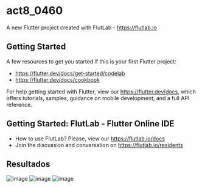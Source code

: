 # act8_0460

A new Flutter project created with FlutLab - https://flutlab.io

## Getting Started

A few resources to get you started if this is your first Flutter project:

- https://flutter.dev/docs/get-started/codelab
- https://flutter.dev/docs/cookbook

For help getting started with Flutter, view our
https://flutter.dev/docs, which offers tutorials,
samples, guidance on mobile development, and a full API reference.

## Getting Started: FlutLab - Flutter Online IDE

- How to use FlutLab? Please, view our https://flutlab.io/docs
- Join the discussion and conversation on https://flutlab.io/residents

## Resultados
![image](https://github.com/DDOrozco17/act_8_0460/assets/143548028/58635407-dbd4-4a32-8d3a-a5deef7f364c)
![image](https://github.com/DDOrozco17/act_8_0460/assets/143548028/c6638d0f-3f74-4988-ae5b-02bdde3e015c)
![image](https://github.com/DDOrozco17/act_8_0460/assets/143548028/e1672e88-4679-44d8-b69e-89e6b2e6f772)



